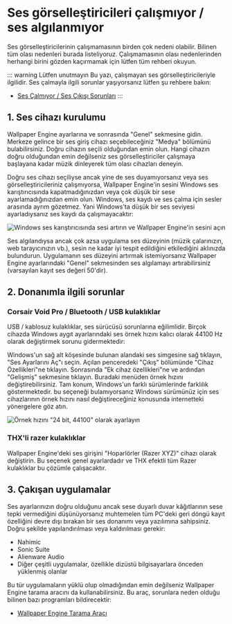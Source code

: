 # Ses görselleştiricileri çalışmıyor / ses algılanmıyor

Ses görselleştiricilerinin çalışmamasının birden çok nedeni olabilir. Bilinen tüm olası nedenleri burada listeliyoruz. Çalışmamasının olası nedenlerinden herhangi birini gözden kaçırmamak için lütfen tüm rehberi okuyun.

::: warning Lütfen unutmayın Bu yazı, çalışmayan ses görselleştiricileriyle ilgilidir. Ses çalmayla ilgili sorunlar yaşıyorsanız lütfen şu rehbere bakın:

* [Ses Çalmıyor / Ses Çıkışı Sorunları](/audio/nosound)
:::


## 1. Ses cihazı kurulumu
Wallpaper Engine ayarlarına ve sonrasında "Genel" sekmesine gidin. Merkeze gelince bir ses giriş cihazı seçebileceğiniz "Medya" bölümünü bulabilirsiniz. Doğru cihazın seçili olduğundan emin olun. Hangi cihazın doğru olduğundan emin değilseniz ses görselleştiriciler çalışmaya başlayana kadar müzik dinleyerek tüm olası cihazları deneyin.

Doğru ses cihazı seçiliyse ancak yine de ses duyamıyorsanız veya ses görselleştiricileriniz çalışmıyorsa, Wallpaper Engine'in sesini Windows ses karıştırıcısında kapatmadığınızdan veya çok düşük bir sese ayarlamadığınızdan emin olun. Windows, ses kaydı ve ses çalma için sesler arasında ayrım gözetmez. Yani Windows'ta düşük bir ses seviyesi ayarladıysanız ses kaydı da çalışmayacaktır:

![Windows ses karıştırıcısında sesi artırın ve Wallpaper Engine'in sesini açın](./audiomixer.png)

Ses algılandıysa ancak çok azsa uygulama ses düzeyinin (müzik çalarınızın, web tarayıcınızın vb.), sesin ne kadar iyi tespit edildiğini etkilediğini aklınızda bulundurun. Uygulamanın ses düzeyini artırmak istemiyorsanız Wallpaper Engine ayarlarındaki "Genel" sekmesinden ses algılamayı artırabilirsiniz (varsayılan kayıt ses değeri 50'dir).

## 2. Donanımla ilgili sorunlar

### Corsair Void Pro / Bluetooth / USB kulaklıklar

USB / kablosuz kulaklıklar, ses sürücüsü sorunlarına eğilimlidir. Birçok cihazda Windows aygıt ayarlarındaki ses örnek hızını kalıcı olarak 44100 Hz olarak değiştirmek sorunu gidermektedir:

Windows'un sağ alt köşesinde bulunan alandaki ses simgesine sağ tıklayın, "Ses Ayarlarını Aç"ı seçin. Açılan penceredeki "Çıkış" bölümünde "Cihaz Özellikleri"ne tıklayın. Sonrasında "Ek cihaz özellikleri"ne ve ardından "Gelişmiş" sekmesine tıklayın. Buradaki menüden örnek hızını değiştirebilirsiniz. Tam konum, Windows'un farklı sürümlerinde farklılık göstermektedir. bu seçeneği bulamıyorsanız Windows sürümünüz için ses cihazlarının örnek hızını nasıl değiştireceğiniz konusunda internetteki yönergelere göz atın.

![Örnek hızını "24 bit, 44100" olarak ayarlayın](./samplingrate.png)

### THX'li razer kulaklıklar

Wallpaper Engine'deki ses girişini "Hoparlörler (Razer XYZ)" cihazı olarak değiştirin. Bu seçenek genel ayarlardadır ve THX efektli tüm Razer kulaklıklar bu çözümle çalışacaktır.

## 3. Çakışan uygulamalar

Ses ayarlarınızın doğru olduğunu ancak sese duyarlı duvar kâğıtlarının sese tepki vermediğini düşünüyorsanız muhtemelen tüm PC'deki geri döngü kayıt özelliğini devre dışı bırakan bir ses donanımı veya yazılımına sahipsiniz. Doğru şekilde yapılandırılması veya kaldırılması gerekir:

* Nahimic
* Sonic Suite
* Alienware Audio
* Diğer çeşitli uygulamalar, özellikle dizüstü bilgisayarlara önceden yüklenmiş olanlar

Bu tür uygulamaların yüklü olup olmadığından emin değilseniz Wallpaper Engine tarama aracını da kullanabilirsiniz. Bu araç, sorunlara neden olduğu bilinen bazı programları bildirecektir:

* [Wallpaper Engine Tarama Aracı](/debug/scantool.html)

